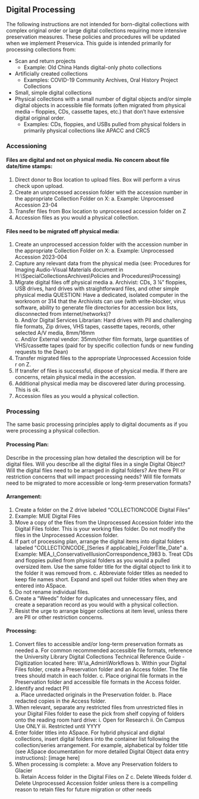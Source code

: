 ## Digital Processing

The following instructions are not intended for born-digital collections with complex original order or large digital collections requiring more intensive preservation measures. These policies and procedures will be updated when we implement Preservica. This guide is intended primarily for processing collections from:
- Scan and return projects
  - Example: Old China Hands digital-only photo collections
- Artificially created collections
  - Examples: COVID-19 Community Archives, Oral History Project Collections
- Small, simple digital collections
- Physical collections with a small number of digital objects and/or simple digital objects in accessible file formats (often migrated from physical media – floppies, CDs, cassette tapes, etc.) that don’t have extensive digital original order.
  - Examples: CDs, floppies, and USBs pulled from physical folders in primarily physical collections like APACC and CRC5
 
### Accessioning

#### Files are digital and not on physical media. No concern about file date/time stamps: 
1.	Direct donor to Box location to upload files. Box will perform a virus check upon upload.     
2.	Create an unprocessed accession folder with the accession number in the appropriate Collection Folder on X:
a.	Example: Unprocessed Accession 23-04
3.	Transfer files from Box location to unprocessed accession folder on Z
4.	Accession files as you would a physical collection.

#### Files need to be migrated off physical media:
1.	Create an unprocessed accession folder with the accession number in the appropriate Collection Folder on X:
a.	Example: Unprocessed Accession 2023-004
2.	Capture any relevant data from the physical media (see: Procedures for Imaging Audio-Visual Materials document in H:\SpecialCollectionsArchives\Policies and Procedures\Processing)
3.	Migrate digital files off physical media
a.	Archivist: CDs, 3 ¼” floppies, USB drives, hard drives with straightforward files, and other simple physical media QUESTION: Have a dedicated, isolated computer in the workroom or 314 that the Archivists can use (with write-blocker, virus software, ability to generate file directories for accession box lists, disconnected from internet/networks)?    
b.	And/or Digital Services Librarian: Hard drives with PII and challenging file formats, Zip drives, VHS tapes, cassette tapes, records, other selected A/V media, 8mm/16mm   
c.	And/or External vendor: 35mm/other film formats, large quantities of VHS/cassette tapes (paid for by specific collection funds or new funding requests to the Dean)
4.	Transfer migrated files to the appropriate Unprocessed Accession folde  r on Z.
5.	If transfer of files is successful, dispose of physical media. If there are concerns, retain physical media in the accession. 
6.	Additional physical media may be discovered later during processing. This is ok.
7.	Accession files as you would a physical collection.

### Processing

The same basic processing principles apply to digital documents as if you were processing a physical collection.

#### Processing Plan:
Describe in the processing plan how detailed the description will be for digital files. Will you describe all the digital files in a single Digital Object? Will the digital files need to be arranged in digital folders? Are there PII or restriction concerns that will impact processing needs? Will file formats need to be migrated to more accessible or long-term preservation formats?  

#### Arrangement:
1.	Create a folder on the Z drive labeled “COLLECTIONCODE Digital Files”
2.	Example: MUE Digital Files 
3.	Move a copy of the files from the Unprocessed Accession folder into the Digital Files folder. This is your working files folder. Do not modify the files in the Unprocessed Accession folder.
4.	If part of processing plan, arrange the digital items into digital folders labeled "COLLECTIONCODE_[Series if applicable]_FolderTitle_Date"
a.	Example: MEA_I_ConservativeIllusionCorrespondence_1983
b.	Treat CDs and floppies pulled from physical folders as you would a pulled oversized item. Use the same folder title for the digital object to link it to the folder it was removed from.
c.	Abbreviate folder titles as needed to keep file names short. Expand and spell out folder titles when they are entered into ASpace.   
5.	Do not rename individual files.
6.	Create a “Weeds” folder for duplicates and unnecessary files, and create a separation record as you would with a physical collection. 
7.	Resist the urge to arrange bigger collections at item level, unless there are PII or other restriction concerns. 

#### Processing:
1.	Convert files to accessible and/or long-term preservation formats as needed
a.	For common recommended accessible file formats, reference the University Library Digital Collections Technical Reference Guide - Digitization located here: W:\a_Admin\Workflows
b.	Within your Digital Files folder, create a Preservation folder and an Access folder. The file trees should match in each folder.
c.	Place original file formats in the Preservation folder and accessible file formats in the Access folder. 
2.	Identify and redact PII  
a.	Place unredacted originals in the Preservation folder.
b.	Place redacted copies in the Access folder.
3.	When relevant, separate any restricted files from unrestricted files in your Digital Files folder to ease the pick from shelf copying of folders onto the reading room hard drive:
i.	Open for Research 
ii.	On Campus Use ONLY
iii.	Restricted until YYYY
4.	Enter folder titles into ASpace. For hybrid physical and digital collections, insert digital folders into the container list following the collection/series arrangement. For example, alphabetical by folder title (see ASpace documentation for more detailed Digital Object data entry instructions): 
 [image here]
5.	When processing is complete:
a.	Move any Preservation folders to Glacier  
b.	Retain Access folder in the Digital Files on Z
c.	Delete Weeds folder
d.	Delete Unprocessed Accession folder unless there is a compelling reason to retain files for future migration or other needs
 



